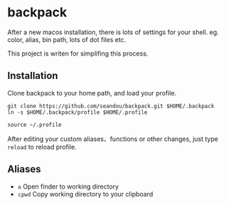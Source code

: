 # backpack

After a new macos installation, there is lots of settings for your shell. eg. color, alias, bin path, lots of dot files etc.

This project is writen for simplifing this process.


## Installation

Clone backpack to your home path, and load your profile.

```
git clone https://github.com/seandou/backpack.git $HOME/.backpack
ln -s $HOME/.backpack/profile $HOME/.profile

source ~/.profile
```

After editing your custom aliases、functions or other changes, just type ```reload``` to reload profile.


## Aliases

- ```o``` Open finder to working directory
- ```cpwd``` Copy working directory to your clipboard
